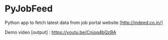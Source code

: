 # PyJobFeed
Python app to fetch latest data from job portal website [http://indeed.co.in/]

Demo video [output] : https://youtu.be/Cnioq4bQzBA
